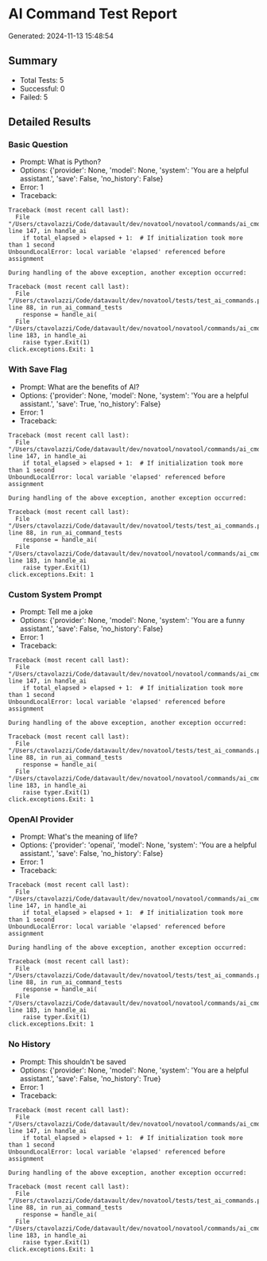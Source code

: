 # AI Command Test Report

Generated: 2024-11-13 15:48:54

## Summary
- Total Tests: 5
- Successful: 0
- Failed: 5

## Detailed Results

### Basic Question
- Prompt: What is Python?
- Options: {'provider': None, 'model': None, 'system': 'You are a helpful assistant.', 'save': False, 'no_history': False}
- Error: 1
- Traceback:
```
Traceback (most recent call last):
  File "/Users/ctavolazzi/Code/datavault/dev/novatool/novatool/commands/ai_cmd.py", line 147, in handle_ai
    if total_elapsed > elapsed + 1:  # If initialization took more than 1 second
UnboundLocalError: local variable 'elapsed' referenced before assignment

During handling of the above exception, another exception occurred:

Traceback (most recent call last):
  File "/Users/ctavolazzi/Code/datavault/dev/novatool/tests/test_ai_commands.py", line 88, in run_ai_command_tests
    response = handle_ai(
  File "/Users/ctavolazzi/Code/datavault/dev/novatool/novatool/commands/ai_cmd.py", line 183, in handle_ai
    raise typer.Exit(1)
click.exceptions.Exit: 1

```

### With Save Flag
- Prompt: What are the benefits of AI?
- Options: {'provider': None, 'model': None, 'system': 'You are a helpful assistant.', 'save': True, 'no_history': False}
- Error: 1
- Traceback:
```
Traceback (most recent call last):
  File "/Users/ctavolazzi/Code/datavault/dev/novatool/novatool/commands/ai_cmd.py", line 147, in handle_ai
    if total_elapsed > elapsed + 1:  # If initialization took more than 1 second
UnboundLocalError: local variable 'elapsed' referenced before assignment

During handling of the above exception, another exception occurred:

Traceback (most recent call last):
  File "/Users/ctavolazzi/Code/datavault/dev/novatool/tests/test_ai_commands.py", line 88, in run_ai_command_tests
    response = handle_ai(
  File "/Users/ctavolazzi/Code/datavault/dev/novatool/novatool/commands/ai_cmd.py", line 183, in handle_ai
    raise typer.Exit(1)
click.exceptions.Exit: 1

```

### Custom System Prompt
- Prompt: Tell me a joke
- Options: {'provider': None, 'model': None, 'system': 'You are a funny assistant.', 'save': False, 'no_history': False}
- Error: 1
- Traceback:
```
Traceback (most recent call last):
  File "/Users/ctavolazzi/Code/datavault/dev/novatool/novatool/commands/ai_cmd.py", line 147, in handle_ai
    if total_elapsed > elapsed + 1:  # If initialization took more than 1 second
UnboundLocalError: local variable 'elapsed' referenced before assignment

During handling of the above exception, another exception occurred:

Traceback (most recent call last):
  File "/Users/ctavolazzi/Code/datavault/dev/novatool/tests/test_ai_commands.py", line 88, in run_ai_command_tests
    response = handle_ai(
  File "/Users/ctavolazzi/Code/datavault/dev/novatool/novatool/commands/ai_cmd.py", line 183, in handle_ai
    raise typer.Exit(1)
click.exceptions.Exit: 1

```

### OpenAI Provider
- Prompt: What's the meaning of life?
- Options: {'provider': 'openai', 'model': None, 'system': 'You are a helpful assistant.', 'save': False, 'no_history': False}
- Error: 1
- Traceback:
```
Traceback (most recent call last):
  File "/Users/ctavolazzi/Code/datavault/dev/novatool/novatool/commands/ai_cmd.py", line 147, in handle_ai
    if total_elapsed > elapsed + 1:  # If initialization took more than 1 second
UnboundLocalError: local variable 'elapsed' referenced before assignment

During handling of the above exception, another exception occurred:

Traceback (most recent call last):
  File "/Users/ctavolazzi/Code/datavault/dev/novatool/tests/test_ai_commands.py", line 88, in run_ai_command_tests
    response = handle_ai(
  File "/Users/ctavolazzi/Code/datavault/dev/novatool/novatool/commands/ai_cmd.py", line 183, in handle_ai
    raise typer.Exit(1)
click.exceptions.Exit: 1

```

### No History
- Prompt: This shouldn't be saved
- Options: {'provider': None, 'model': None, 'system': 'You are a helpful assistant.', 'save': False, 'no_history': True}
- Error: 1
- Traceback:
```
Traceback (most recent call last):
  File "/Users/ctavolazzi/Code/datavault/dev/novatool/novatool/commands/ai_cmd.py", line 147, in handle_ai
    if total_elapsed > elapsed + 1:  # If initialization took more than 1 second
UnboundLocalError: local variable 'elapsed' referenced before assignment

During handling of the above exception, another exception occurred:

Traceback (most recent call last):
  File "/Users/ctavolazzi/Code/datavault/dev/novatool/tests/test_ai_commands.py", line 88, in run_ai_command_tests
    response = handle_ai(
  File "/Users/ctavolazzi/Code/datavault/dev/novatool/novatool/commands/ai_cmd.py", line 183, in handle_ai
    raise typer.Exit(1)
click.exceptions.Exit: 1

```

